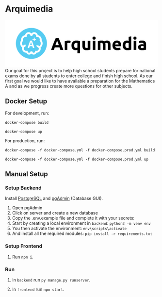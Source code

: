 # Arquimedia

![image](frontend/src/assets/logo_blue_white.svg)
Our goal for this project is to help high school students prepare for national exams done by all students to enter college and finish high school.
As our first goal we would like to have available a preparation for the Mathematics A and as we progress create more questions for other subjects.

## Docker Setup

For development, run:
```
docker-compose build
```
```
docker-compose up
```

For production, run:
```
docker-compose -f docker-compose.yml -f docker-compose.prod.yml build
```
```
docker-compose -f docker-compose.yml -f docker-compose.prod.yml up
```

## Manual Setup
### Setup Backend

Install [PostgreSQL](https://www.postgresql.org/download/) and [pgAdmin](https://www.pgadmin.org/download/) (Database GUI).

1. Open pgAdmin
2. Click on server and create a new database
3. Copy the .env.example file and complete it with your secrets:
4. Start by creating a local environment in `backend`:
   `python3 -m venv env`
5. You then activate the environment:
   `env\scripts\activate`
6. And install all the required modules:
   `pip install -r requirements.txt`

### Setup Frontend
1. Run `npm i`.

### Run

1. In `backend` run `py manage.py runserver`.

2. In `frontend` run `npm start`.
